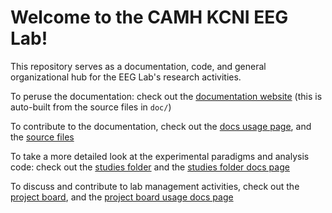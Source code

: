 # Welcome to the CAMH KCNI EEG Lab!

This repository serves as a documentation, code, and general organizational hub for the EEG Lab's research activities. 


To peruse the documentation: check out the [documentation website](https://krembilneuroinformatics.github.io/kcni-eeg-lab/) (this is auto-built from the source files in `doc/`) 


To contribute to the documentation, check out the [docs usage page](), and the [source files](https://github.com/krembilneuroinformatics/kcni-eeg-lab/doc)  


To take a more detailed look at the experimental paradigms and analysis code: check out the [studies folder](https://github.com/krembilneuroinformatics/kcni-eeg-lab/experiments) and the [studies folder docs page]()


To discuss and contribute to lab management activities, check out the [project board](https://github.com/krembilneuroinformatics/kcni-eeg-lab/projects/1), and the [project board usage docs page]()

